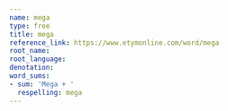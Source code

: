 ```yaml
---
name: mega
type: free
title: mega
reference_link: https://www.etymonline.com/word/mega
root_name: 
root_language: 
denotation: 
word_sums:
- sum: 'Mega + '
  respelling: mega
---
```


